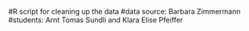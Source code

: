 #R script for cleaning up the data 
#data source: Barbara Zimmermann
#students: Arnt Tomas Sundli and Klara Elise Pfeiffer
